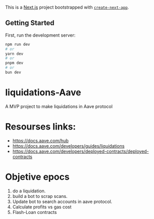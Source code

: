 This is a [Next.js](https://nextjs.org/) project bootstrapped with [`create-next-app`](https://github.com/vercel/next.js/tree/canary/packages/create-next-app).

## Getting Started

First, run the development server:

```bash
npm run dev
# or
yarn dev
# or
pnpm dev
# or
bun dev
```

# liquidations-Aave

A MVP project to make liquidations in Aave protocol

# Resourses links:

- https://docs.aave.com/hub
- https://docs.aave.com/developers/guides/liquidations
- https://docs.aave.com/developers/deployed-contracts/deployed-contracts

# Objetive epocs

1. do a liquidation.
2. build a bot to scrap scans.
3. Update bot to search accounts in aave protocol.
4. Calculate profits vs gas cost
5. Flash-Loan contracts
